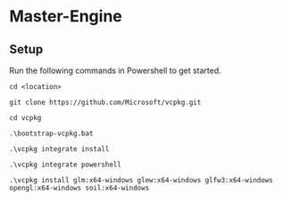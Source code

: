 # Master-Engine

## Setup

Run the following commands in Powershell to get started.

```
cd <location>

git clone https://github.com/Microsoft/vcpkg.git

cd vcpkg

.\bootstrap-vcpkg.bat

.\vcpkg integrate install

.\vcpkg integrate powershell

.\vcpkg install glm:x64-windows glew:x64-windows glfw3:x64-windows opengl:x64-windows soil:x64-windows
```
